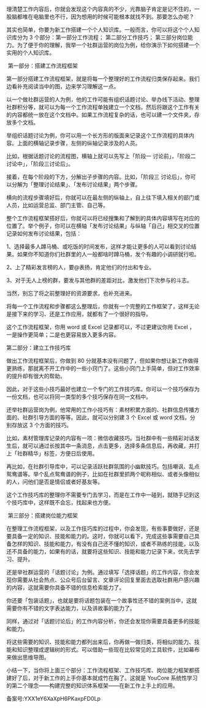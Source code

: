 理清楚工作内容后，你就会发现这个内容真的不少，光靠脑子肯定是记不住的，一股脑都堆在电脑里也不行，因为想用的时候可能根本就找不到。那要怎么办呢？

其实也简单，你要为新工作搭建一个个人知识库。一般而言，你可以将这个个人知识库分为 3 个部分：第一部分工作流程； 第二部分工作技巧； 第三部分岗位能力。为了便于你的理解，我举一个社群运营的岗位为例，给你演示下如何搭建一个实用的个人知识库。

 第一部分：搭建工作流程框架

第一部分搭建工作流程框架，就是将每一个整理好的工作流程归类保存起来。我们边看补充阅读当中的图，边来学习理解这一点。

以一个做社群运营的人为例，他的工作可能有组织话题讨论、举办线下活动、整理社群积分等，就可以为每一个工作流程单独建立一个文档，然后将跟这个工作有关的内容都统一放在这个文档中。如果工作流程复杂的话，也可以建一个文件夹，存放多个文档。

举组织话题讨论为例，你可以用一个长方形的版面来记录这个工作流程的具体内容。上面的横轴记录步骤，左侧的纵轴记录涉及的人员。

比如，根据话题讨论的流程图，横轴上就可以先写上「阶段一 讨论前」，「阶段二讨论中」，「阶段三讨论后」。

接着，在每个阶段的下方，分解出子步骤的内容。比如，「阶段三 讨论后」，你可以分解为「整理讨论结果」、「发布讨论结果」两个步骤。

横向的流程步骤填好后，你就可以在最左侧的纵轴上，自上往下填入相关的部门或人员，比如运营总监、部门主管、自己等。

整个工作流程框架搭好后，你就可以将已经搜集和了解到的具体内容填写在对应的位置了。举个例子，你可以在横轴「发布讨论结果」与纵轴「自己」相交叉的位置记录如何发布讨论结果，包括：

1、选择最多人蹲马桶、或吃饭的时间发布，这样才能让更多的人可以看到讨论结果。如果你不知道你们社群里的人一般都啥时蹲马桶，发个有趣的小调研就行啦。

2、上了精彩发言榜的人，要\@表扬，肯定他们的付出和专业。

3、对于无人上榜的群，要发与其他群的差距对比，激发他们下次参与的斗志。

当然，别忘了将之前整理好的资源要求，也补充进来。

将每一个工作流程和步骤都这么整理后，你就有一个完整的工作框架了，这样无论是接下来的学习、还是工作应用，就都有了一个很好的指导。

这个工作流程框架，你用 word 或 Excel 记录都可以，不过更建议你用 Excel ，一是操作更简单；二是也更容易放入更多内容。

第二部分：建立工作技巧库

做出工作流程框架后，你做到 80 分就基本没有问题了，但如果你想让新工作做得更熟练，那就离不开工作中的一些小窍门了。这些小窍门上手简单，但对工作效率的提升却有很大的帮助。 

因此，对于这些小技巧最好也建立一个专门的工作技巧库。你可以一个技巧保存为一份文档，也可以将同一类型的多个技巧保存在同一文档中。

还举社群运营岗为例，他常用的工作小技巧有：素材积累方面的、社群信息传播方面的、社群引导方面的等等。因此，就可以分别建 3 个 Excel 或 word 文档，分别存放这 3 个方面的技巧。

比如，素材管理库记录的内容有一项：微信收藏技巧。当社群中有一些精彩对话发生后，就可以通过长按其中一条消息，点击更多，选择多条信息后，再收藏，并打上「社群精华」标签，方便日后使用。

再比如，在社群引导库中，可以记录活跃社群氛围的小幽默技巧。包括嘲讽、乱点鸳鸯谱等。举个乱点鸳鸯谱的例子，比如在社群里抓两个昵称相似、或者头像相似的人，问他们是否是情侣或者好基友等。

这个工作技巧库的整理你不需要专门去学习，而是在工作中一碰到，就随手记到这个技巧库中，这样既不会忘，找起来也方便。

 第三部分：搭建岗位能力框架

在整理工作流程框架，以及工作技巧库的过程中，你会发现，有些事要做好，还是要具备一定的知识、技能和能力的。这时，你就可以看下，完成这些事需要自己具备怎样的知识、技能和能力，有没有自己还不懂的知识，或者不熟练的技能，以及还不具备的能力，如果有的话，就要将这些知识、技能和能力记录下来，优先去学习、提升。

还是举社群运营的「话题讨论」为例。通过填写「选择话题」的工作内容，你会发现你需要从社会热点、公众号后台留言、文章评论回复里面去选取社群用户感兴趣的内容，这就需要你具备不错的信息检索能力了。

你还要「包装话题」，也就是要将话题包装在一个故事性还不错的案例当中，这就需要你有不错的文字表达能力，以及讲故事的能力了。

同样，通过对「话题讨论后」的工作内容分析，你还会发现你需要具备更多的技能和能力。

将这些需要的知识、技能和能力都列出来后，你再做一做归类，将相似的能力、技能和知识整理成逻辑树的形式。可以借助一些现在比较常见的工具软件，比如幕布来做出思维导图。

小结一下，当你将上面三个部分：工作流程框架、工作技巧库、岗位能力框架都搭建好了后，对于新工作的上手你基本就成竹在胸了。这就是 YouCore 系统性学习的第二个理念——构建完整的知识体系框架——在新工作上手上的应用。

备案号:YXX1eY6XaXpH6PKaxpFD0Lp